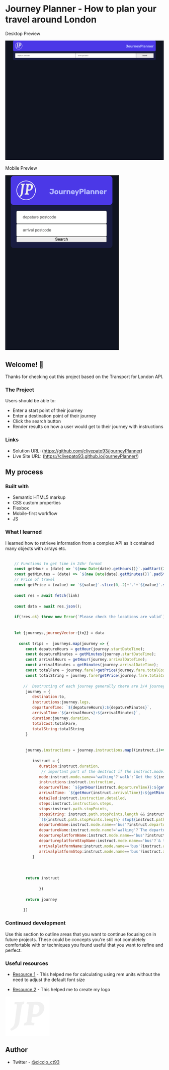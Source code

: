 # Journey Planner - How to plan your travel around London


Desktop Preview


![Desktop preview for the Journey Planner Project](./images/desktop-preview.png)


Mobile Preview


![Mobile preview for the Journey Planner Project](./images/mobile-preview.png)



## Welcome! 👋

Thanks for checking out this project based on the Transport for London API.

### The Project

Users should be able to:

- Enter a start point of their journey
- Enter a destination point of their journey
- Click the search button
- Render results on how a user would get to their journey with instructions

### Links

- Solution URL: (https://github.com/clivepato93/journeyPlanner)
- Live Site URL: (https://clivepato93.github.io/journeyPlanner/)


## My process

### Built with

- Semantic HTML5 markup
- CSS custom properties
- Flexbox
- Mobile-first workflow
- JS

### What I learned

I learned how to retrieve information from a complex API as it contained many objects with arrays etc.

```js

    // Functions to get time in 24hr format
    const getHour = (date) => `${new Date(date).getHours()}`.padStart(2,0);
    const getMinutes = (date) => `${new Date(date).getMinutes()}`.padStart(2,0);
    // Price of travel
    const getPrice = (value) => `${value}`.slice(0,-2)+'.'+`${value}`.slice(-2);

    const res = await fetch(link)
      
    const data = await res.json();

    if(!res.ok) throw new Error(`Please check the locations are valid`)


    let {journeys,journeyVector:{to}} = data

      const trips =  journeys.map(journey => {
         const depatureHours = getHour(journey.startDateTime);
         const depatureMinutes = getMinutes(journey.startDateTime);
         const arrivalHours = getHour(journey.arrivalDateTime);
         const arrivalMinutes = getMinutes(journey.arrivalDateTime);
         const totalFare = journey.fare?+getPrice(journey.fare.totalCost):0;
         const totalString = journey.fare?getPrice(journey.fare.totalCost):0;

        //  Destructing of each journey generally there are 3/4 journeys to destruct
         journey = {
            destination:to,
            instructions:journey.legs,
            departureTime: `${depatureHours}:${depatureMinutes}`,
            arrivalTime:`${arrivalHours}:${arrivalMinutes}`,
            duration:journey.duration,
            totalCost:totalFare,
            totalString:totalString
         }


         journey.instructions = journey.instructions.map((instruct,i)=>{
      
            instruct = {
               duration:instruct.duration,
                // important part of the destruct if the instruct.mode.name=='walking' then the markup will be different to bus or train/overground etc    
               mode:instruct.mode.name=='walking'?'walk':`Get the ${instruct.mode.name}`,
               instructions:instruct.instruction,
               departureTime: `${getHour(instruct.departureTime)}:${getMinutes(instruct.departureTime)}`,
               arrivalTime: `${getHour(instruct.arrivalTime)}:${getMinutes(instruct.arrivalTime)}`,
               detailed:instruct.instruction.detailed,
               steps:instruct.instruction.steps,
               stops:instruct.path.stopPoints,
               stopsString: instruct.path.stopPoints.length && instruct.mode.name!='walking' ?
               `(${instruct.path.stopPoints.length} stop${instruct.path.stopPoints.length==1?'':'s'})`: '',
               departureName:instruct.mode.name=='bus'?instruct.departurePoint.platformName:'',
               departureName:instruct.mode.name!='walking'?`The departure point is ${instruct.departurePoint.commonName}`:'',
               departureplatformName:instruct.mode.name=='bus'?instruct.departurePoint.platformName:'',
               departureplatformStopName:instruct.mode.name=='bus'?`& the depature stop is ${instruct.departurePoint.stopLetter}`:'',
               arrivalplatformName:instruct.mode.name=='bus'?instruct.arrivalPoint.platformName:'',
               arrivalplatformStop:instruct.mode.name=='bus'?instruct.arrivalPoint.stopLetter:'',
            } 

   
   
         return instruct
   
               })

         return journey
         
        })
```

### Continued development

Use this section to outline areas that you want to continue focusing on in future projects. These could be concepts you're still not completely comfortable with or techniques you found useful that you want to refine and perfect.

### Useful resources

- [Resource 1](https://www.ninjaunits.com/converters/pixels/pixels-rem/) - This helped me for calculating using rem units without the need to adjust the default font size


- [Resource 2](https://www.picturetopeople.org/text_generator/others/transparent/transparent-text-generator.html) - This helped me to create my logo

![](./images/picturetopeople.org-bbc994b5a587ed9113fcaa2aba692082f231936957ac1b8396.png)



## Author

- Twitter - [@ciccio_ct93](https://www.twitter.com/ciccio_ct93)